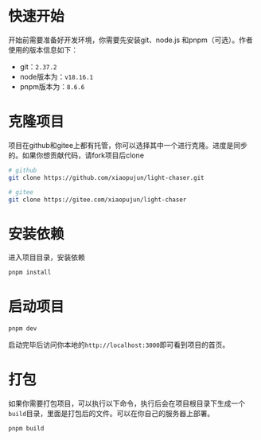 # 快速开始

开始前需要准备好开发环境，你需要先安装git、node.js 和pnpm（可选）。作者使用的版本信息如下：

- git：`2.37.2`
- node版本为：`v18.16.1`
- pnpm版本为：`8.6.6`

# 克隆项目

项目在github和gitee上都有托管，你可以选择其中一个进行克隆。进度是同步的。如果你想贡献代码，请fork项目后clone

```bash
# github
git clone https://github.com/xiaopujun/light-chaser.git

# gitee
git clone https://gitee.com/xiaopujun/light-chaser
```

# 安装依赖

进入项目目录，安装依赖

```bash
pnpm install
```

# 启动项目

```bash
pnpm dev
```

启动完毕后访问你本地的`http://localhost:3000`即可看到项目的首页。

# 打包

如果你需要打包项目，可以执行以下命令，执行后会在项目根目录下生成一个`build`目录，里面是打包后的文件。可以在你自己的服务器上部署。

```bash
pnpm build
```

